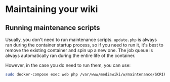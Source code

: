 # Maintaining your wiki

## Running maintenance scripts
Usually, you don't need to run maintenance scripts. `update.php` is always ran during the container startup process, so if you need to run it, it's best to remove the existing container and spin up a new one. The job queue is always automatically ran during the entire life of the container.

However, in the case you do need to run them, you can use:

```bash
sudo docker-compose exec web php /var/www/mediawiki/w/maintenance/SCRIPT_NAME.php
```

